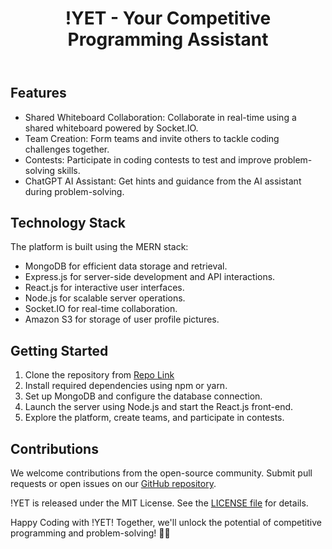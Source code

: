 <!DOCTYPE html>
<html lang="en">
<head>
    <meta charset="UTF-8">
    <meta name="viewport" content="width=device-width, initial-scale=1.0">
    <title>!YET - Your Competitive Programming Assistant</title>
    <link rel="stylesheet" href="styles.css">
</head>
<body>
    <header>
        <h1>!YET - Your Competitive Programming Assistant</h1>
    </header>
    <section class="features">
        <h2>Features</h2>
        <ul>
            <li>Shared Whiteboard Collaboration: Collaborate in real-time using a shared whiteboard powered by Socket.IO.</li>
            <li>Team Creation: Form teams and invite others to tackle coding challenges together.</li>
            <li>Contests: Participate in coding contests to test and improve problem-solving skills.</li>
            <li>ChatGPT AI Assistant: Get hints and guidance from the AI assistant during problem-solving.</li>
        </ul>
    </section>
    <section class="technology-stack">
        <h2>Technology Stack</h2>
        <p>The platform is built using the MERN stack:</p>
        <ul>
            <li>MongoDB for efficient data storage and retrieval.</li>
            <li>Express.js for server-side development and API interactions.</li>
            <li>React.js for interactive user interfaces.</li>
            <li>Node.js for scalable server operations.</li>
            <li>Socket.IO for real-time collaboration.</li>
            <li>Amazon S3 for storage of user profile pictures.</li>
        </ul>
    </section>
    <section class="getting-started">
        <h2>Getting Started</h2>
        <ol>
            <li>Clone the repository from <a href="https://github.com/omar3anan/notYet-Platform">Repo Link</a></li>
            <li>Install required dependencies using npm or yarn.</li>
            <li>Set up MongoDB and configure the database connection.</li>
            <li>Launch the server using Node.js and start the React.js front-end.</li>
            <li>Explore the platform, create teams, and participate in contests.</li>
        </ol>
    </section>
    <section class="contributions">
        <h2>Contributions</h2>
        <p>We welcome contributions from the open-source community. Submit pull requests or open issues on our <a href="GitHub Repository Link">GitHub repository</a>.</p>
    </section>
    <footer>
        <p>!YET is released under the MIT License. See the <a href="LICENSE Link">LICENSE file</a> for details.</p>
        <p>Happy Coding with !YET! Together, we'll unlock the potential of competitive programming and problem-solving! 🚀🌟</p>
    </footer>
</body>
</html>
